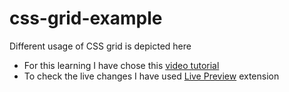 # css-grid-example
Different usage of CSS grid is depicted here

- For this learning I have chose this [video tutorial]()
- To check the live changes I have used [Live Preview](https://marketplace.visualstudio.com/items?itemName=ms-vscode.live-server) extension